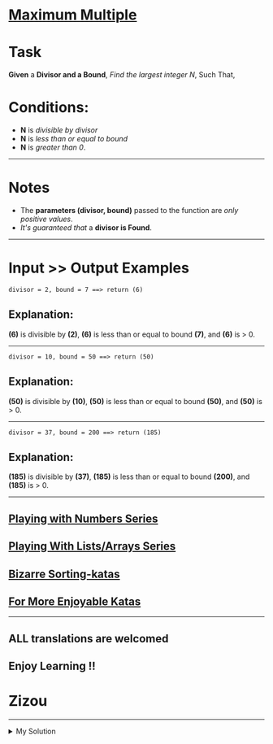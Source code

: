 # [Maximum Multiple](https://www.codewars.com/kata/5aba780a6a176b029800041c)

# Task

**Given** a **Divisor and a Bound**, _Find the largest integer N_, Such That,

# Conditions:

- **N** is _divisible by divisor_
- **N** is _less than or equal to bound_
- **N** is _greater than 0_.

---

# Notes

- The **parameters (divisor, bound)** passed to the function are _only positive values_.
- _It's guaranteed that_ a **divisor is Found**.

---

# Input >> Output Examples

```
divisor = 2, bound = 7 ==> return (6)
```

## Explanation:

**(6)** is divisible by **(2)**, **(6)** is less than or equal to bound **(7)**, and **(6)** is > 0.

---

```
divisor = 10, bound = 50 ==> return (50)
```

## Explanation:

**(50)** is divisible by **(10)**, **(50)** is less than or equal to bound **(50)**, and **(50)** is > 0.

---

```
divisor = 37, bound = 200 ==> return (185)
```

## Explanation:

**(185)** is divisible by **(37)**, **(185)** is less than or equal to bound **(200)**, and **(185)** is > 0.

---

## [Playing with Numbers Series](https://www.codewars.com/collections/playing-with-numbers)

## [Playing With Lists/Arrays Series](https://www.codewars.com/collections/playing-with-lists-slash-arrays)

## [Bizarre Sorting-katas](https://www.codewars.com/collections/bizarre-sorting-katas)

## [For More Enjoyable Katas](http://www.codewars.com/users/MrZizoScream/authored)

---

## ALL translations are welcomed

## Enjoy Learning !!

# Zizou

---

<details><summary>My Solution</summary>

```js
function maxMultiple(divisor, bound) {
  return bound - (bound % divisor)
}
```

</details>
